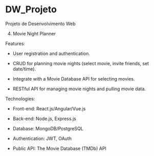 # DW_Projeto
Projeto de Desenvolvimento Web

4. Movie Night Planner

 Features:

- User registration and authentication.

- CRUD for planning movie nights (select movie, invite friends, set date/time).

- Integrate with a Movie Database API for selecting movies.

- RESTful API for managing movie nights and pulling movie data.

 

 Technologies:

- Front-end: React.js/Angular/Vue.js

- Back-end: Node.js, Express.js

- Database: MongoDB/PostgreSQL

- Authentication: JWT, OAuth

- Public API: The Movie Database (TMDb) API
